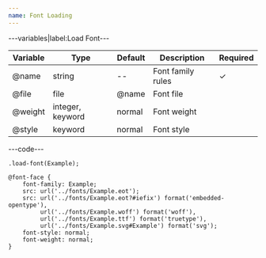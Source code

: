 ```yaml
---
name: Font Loading
---
```


---variables|label:Load Font---

| Variable | Type             | Default | Description       | Required |
| -------- | ---------------- | ------- | ----------------- | -------- |
| @name    | string           | --      | Font family rules | ✓ |
| @file    | file             | @name   | Font file         |          |
| @weight  | integer, keyword | normal  | Font weight       |          |
| @style   | keyword          | normal  | Font style        |          |

---code---

```less
.load-font(Example);
```

```less
@font-face {
	font-family: Example;
	src: url('../fonts/Example.eot');
	src: url('../fonts/Example.eot?#iefix') format('embedded-opentype'),
	     url('../fonts/Example.woff') format('woff'),
		 url('../fonts/Example.ttf') format('truetype'),
		 url('../fonts/Example.svg#Example') format('svg');
	font-style: normal;
	font-weight: normal;
}
```